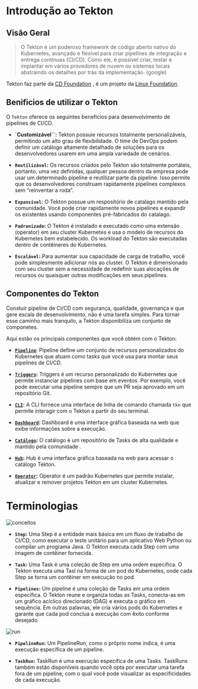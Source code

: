 Introdução ao Tekton
==================

## Visão Geral

> O Tekton é um poderoso framework de código aberto nativo do Kubernetes, avançado e flexível para criar pipelines de integração e entrega contínuas (CI/CD). Como ele, é possível criar, testar e implantar em vários provedores de nuvem ou sistemas locais abstraindo os detalhes por trás da implementação. (google)

Tekton faz parte da [CD Foundation](https://cd.foundation/) , é um projeto da [Linux Foundation](https://cd.foundation/).

## Benificios de utilizar o Tekton

O `Tekton` oferece os seguintes benefícios para desenvolvimento de pipelines de CI/CD.

* **`Customizável``:** Tekton possuie recursos totalmente personalizáveis, permitindo um alto grau de flexibilidade. O time de DevOps podem definir um catálogo altamente detalhado de soluções para os desenvolvedores usarem em uma ampla variedade de cenários.

* **`Reutilizável`:** Os recursos criados pelo Tekton são totalmente portáteis, portanto, uma vez definidas, qualquer pessoa dentro da empresa pode usar um determinado pipeline e reutilizar parte da pipeline. Isso permite que os desenvolvedores construam rapidamente pipelines complexos sem “reinventar a roda”.

* **`Expansível`:** O Tekton possue um respositório de catalago mantido pela comunidade. Você pode criar rapidamente novos pipelines e expandir os existentes usando componentes pré-fabricados do catalago.

* **`Padronizado`:** O Tekton é instalado e executado como uma extensão (operator) em seu cluster Kubernetes e usa o modelo de recursos do Kubernetes bem estabelecido. Os workload do Tekton são executadas dentro de contêineres do Kubernetes.

* **`Escalável`:**.Para aumentar sua capacidade de carga de trabalho, você pode simplesmente adicionar nós ao cluster. O Tekton é dimensionado com seu cluster sem a necessidade de redefinir suas alocações de recursos ou quaisquer outras modificações em seus pipelines.

## Componentes do Tekton

Constuir pipeline de CI/CD com segurança, qualidade, governança e que gere escala de desenvolvimento, não é uma tarefa simples. Para tornar esse caminho mais tranquilo, a Tekton disponibiliza um conjunto de componetes.

Aqui estão os principais componentes que você obtém com o Tekton:

* **[`Pipeline`](https://github.com/tektoncd/pipeline/blob/main/docs/README.md)**: Pipeline define um conjunto de recursos personalizados do Kubernetes que atuam como tasks que você usa para montar seus pipelines de CI/CD.

* **[`Triggers`](https://github.com/tektoncd/triggers/blob/main/README.md):** Triggers é um recurso personalizado do Kubernetes que permite instanciar pipelines com base em eventos. Por exemplo, você pode executar uma pipeline sempre que um PR seja aprovado em um repositório Git.

* **[`CLI`](https://github.com/tektoncd/cli/blob/main/README.md):** A CLI fornece uma interface de linha de comando chamada `tkn` que permite interagir com o Tekton a partir do seu terminal.

* **[`Dashboard`](https://github.com/tektoncd/dashboard/blob/main/README.md):** Dashboard é uma interface gráfica baseada na web que exibe informações sobre a execução.

* **[`Catálogo`](https://github.com/tektoncd/catalog/blob/v1beta1/README.md):** O catálogo é um repositório de Tasks de alta qualidade e mantido pela comunidade .

* **[`Hub`](https://github.com/tektoncd/hub/blob/main/README.md):** Hub é uma interface gráfica baseada na web para acessar o catálogo Tekton.

* **[`Operator`](https://github.com/tektoncd/operator/blob/main/README.md):** Operator é um padrão Kubernetes que permite instalar, atualizar e remover projetos Tekton em um cluster Kubernetes.



# Terminologias

![conceitos](https://tekton.dev/docs/concepts/concept-tasks-pipelines.png)

* **`Step`:** Uma Step é a entidade mais básica em um fluxo de trabalho de CI/CD, como executar o teste unitário para um aplicativo Web Python ou compilar um programa Java. O Tekton executa cada Step com uma imagem de contêiner fornecida.

* **`Task`:** Uma Task é uma coleção de Step em uma ordem específica. O Tekton executa uma Tasl na forma de um pod do Kubernetes, onde cada Step se torna um contêiner em execução no pod.

* **`Pipelines`:**  Um pipeline é uma coleção de Tasks em uma ordem específica. O Tekton reune e organiza todas as Tasks, conecta-as em um gráfico acíclico direcionado (DAG) e executa o gráfico em sequência. Em outras palavras, ele cria vários pods do Kubernetes e garante que cada pod conclua a execução com êxito conforme desejado.


![run](https://tekton.dev/docs/concepts/concept-runs.png)

* **`PipelineRun`:** Um PipelineRun, como o próprio nome indica, é uma execução específica de um pipeline.

* **`TaskRun`:** TaskRun é uma execução específica de uma Tasks. TaskRuns também estão disponíveis quando você opta por executar uma tarefa fora de um pipeline, com o qual você pode visualizar as especificidades de cada execução.